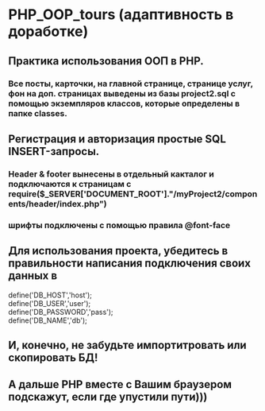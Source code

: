 # PHP_OOP_tours (адаптивность в доработке)
## Практика использования ООП в PHP.
### Все посты, карточки, на главной странице, странице услуг, фон на доп. страницах выведены из базы project2.sql c помощью экземпляров классов, которые определены в папке classes.
##  Регистрация и авторизация простые SQL INSERT-запросы.
### Header & footer вынесены в отдельный какталог и подключаются к страницам с  require($_SERVER['DOCUMENT_ROOT']."/myProject2/components/header/index.php")
### шрифты подключены с помощью правила @font-face
## Для использования проекта, убедитесь в правильности написания подключения своих данных в 
define('DB_HOST','host');<br>
define('DB_USER','user');<br>
define('DB_PASSWORD','pass'); <br>
define('DB_NAME','db');<br>
## И, конечно, не забудьте импортитровать или скопировать БД!
## А дальше PHP вместе с Вашим браузером подскажут, если где упустили пути)))


